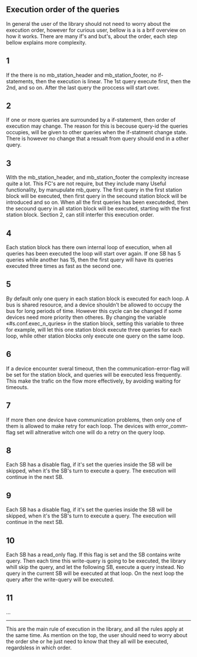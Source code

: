 Execution order of the queries
--------------------------------

In general the user of the library should not need to worry about the execution order, however for curious user, bellow is a is a brif overview on how it works. There are many if's and but's, about the order, each step bellow explains more complexity. 

1
-
If the there is no mb_station_header and mb_station_footer, no if-statements, then the execution is linear. The 1st query execute first, then the 2nd, and so on. After the last query the proccess will start over.

2
-
If one or more queries are surrounded by a if-statement, then order of execution may change. The reason for this is becouse query-id the queries occupies, will be given to other queries when the if-statment change state. There is however no change that a resualt from query should end in a other query.    

3
-
With the mb_station_header, and mb_station_footer the complexity increase quite a lot. This FC's are not require, but they include many Useful functionality, by manupulate mb_query. The first query in the first station block will be executed, then first query in the secound station block will be introduced and so on. When all the first queries has been executeded, then the secound query in all station block will be executed, starting with the first station block. Section 2, can still interfer this execution order. 

4
-
Each station block has there own internal loop of execution, when all queries has been executed the loop will start over again. If one SB has 5 queries while another has 15, then the first query will have its queries executed three times as fast as the second one.

5
-
By default only one query in each station block is executed for each loop. A bus is shared resource, and a device shouldn't be allowed to occupy the bus for long periods of time. However this cycle can be changed if some devices need more priority then otheres. By changing the variable «#s.conf.exec_n_quries» in the station block, setting this variable to three for example, will let this one station block execute three queries for each loop, while other station blocks only execute one query on the same loop.

6
-
If a device encounter sveral timeout, then the communication-error-flag will be set for the station block, and queries will be executed less frequently. This make the trafic on the flow more effectively, by avoiding waiting for timeouts.

7
-
If more then one device have communication problems, then only one of them is allowed to make retry for each loop. The devices with error_comm-flag set will altnerative witch one will do a retry on the query loop.

8
-
Each SB has a disable flag, if it's set the queries inside the SB will be skipped, when it's the SB's turn to execute a query. The execution will continue in the next SB.

9
-
Each SB has a disable flag, if it's set the queries inside the SB will be skipped, when it's the SB's turn to execute a query. The execution will continue in the next SB.

10
-
Each SB has a read_only flag. If this flag is set and the SB contains write query. Then each time this write-query is going to be executed, the library whill skip the query, and let the following SB, execute a query instead. No query in the current SB will be executed at that loop. On the next loop the query after the write-query will be executed.

11
-
...

----------------------------------

This are the main rule of execution in the library, and all the rules apply at the same time. As mention on the top, the user should need to worry about the order she or he just need to know that they all will be executed, regardsless in which order.

